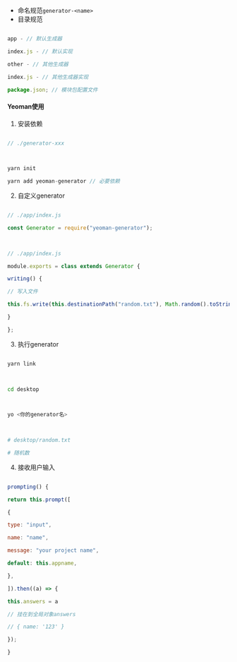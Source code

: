 
- 命名规范`generator-<name>`
- 目录规范

```javascript

app - // 默认生成器

index.js - // 默认实现

other - // 其他生成器

index.js - // 其他生成器实现

package.json; // 模块包配置文件

```

#### Yeoman使用

1. 安装依赖

```javascript

// ./generator-xxx

  

yarn init

yarn add yeoman-generator // 必要依赖

```

  

2. 自定义generator

  

```javascript

// ./app/index.js

const Generator = require("yeoman-generator");

  

// ./app/index.js

module.exports = class extends Generator {

writing() {

// 写入文件

this.fs.write(this.destinationPath("random.txt"), Math.random().toString());

}

};

```

  

3. 执行generator

  

```bash

yarn link

  

cd desktop

  

yo <你的generator名>

  

# desktop/random.txt

# 随机数

```

  

4. 接收用户输入

  

```javascript

prompting() {

return this.prompt([

{

type: "input",

name: "name",

message: "your project name",

default: this.appname,

},

]).then((a) => {

this.answers = a

// 挂在到全局对象answers

// { name: '123' }

});

}

```

  
